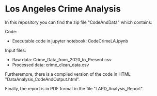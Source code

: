 # Los Angeles Crime Analysis

In this repository you can find the zip file "CodeAndData" which contains:

Code:

- Executable code in jupyter notebook: CodeCrimeLA.ipynb

Input files: 

- Raw data: Crime_Data_from_2020_to_Present.csv
- Processed data: crime_clean_data.csv

Furtheremore, there is a compiled version of the code in HTML "DataAnalysis_CodeAndOutput.html".

Finally, the report is in PDF format in the file "LAPD_Analysis_Report".
